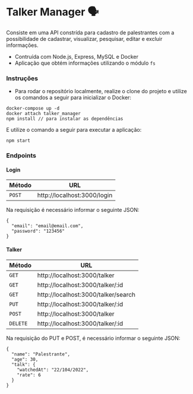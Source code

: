 # Talker Manager 🗣

Consiste em uma API constrída para cadastro de palestrantes com a possibilidade de cadastrar, visualizar, pesquisar, editar e excluir informações. 

* Contruída com Node.js, Express, MySQL e Docker
* Aplicação que obtém informações utilizando o módulo `fs`

### Instruções

- Para rodar o repositório localmente, realize o clone do projeto e utilize os comandos a seguir para inicializar o Docker:

```
docker-compose up -d
docker attach talker_manager
npm install // para instalar as dependências
```

E utilize o comando a seguir para executar a aplicação:

```
npm start
```

### Endpoints

#### Login

| Método | URL |
|---|---|
| `POST` | http://localhost:3000/login |


Na requisição é necessário informar o seguinte JSON:

```
{
  "email": "email@email.com",
  "password": "123456"
}
```

#### Talker

| Método | URL |
|---|---|
| `GET` | http://localhost:3000/talker |
| `GET` | http://localhost:3000/talker/:id |
| `GET` | http://localhost:3000/talker/search |
| `PUT` | http://localhost:3000/talker/:id |
| `POST` | http://localhost:3000/talker |
| `DELETE` | http://localhost:3000/talker/:id |



Na requisição do PUT e POST, é necessário informar o seguinte JSON:

```
{
  "name": "Palestrante",
  "age": 30,
  "talk": {
    "watchedAt": "22/104/2022",
    "rate": 6
  }
}
```
